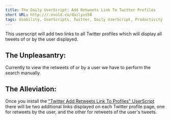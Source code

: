 ```yaml
---
title: The Daily UserScript: Add Retweets Link To Twitter Profiles
short URL: http://r.evold.ca/dailyus58
tags: Usability, UserScripts, Twitter, Daily UserScript, Productivity
---
```

This userscript will add two links to all Twitter profiles which will display all tweets of or by the user displayed.
</p>

<h2>The Unpleasantry:</h2>
<p>
Currently to view the retweets of or by a user we have to perform the search manually.
</p>

<h2>The Alleviation:</h2>
<p>
Once you install the <a href="http://userscripts.org/scripts/show/59153" title="Twitter Add Retweets Link To Profiles" rel="external nofollow" target="_blank" rev="vote-for">"Twitter Add Retweets Link To Profiles" UserScript</a> there will be two additional links displayed on each Twitter profile page, one for retweets by the user, and the other for retweets of the user's tweets.
</p>
